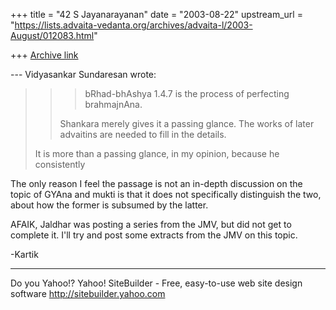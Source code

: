 +++
title = "42 S Jayanarayanan"
date = "2003-08-22"
upstream_url = "https://lists.advaita-vedanta.org/archives/advaita-l/2003-August/012083.html"

+++
[Archive link](https://lists.advaita-vedanta.org/archives/advaita-l/2003-August/012083.html)

--- Vidyasankar Sundaresan <svidyasankar at hotmail.com> wrote:
> > > bRhad-bhAshya 1.4.7 is the process of perfecting brahmajnAna.
> >
> >Shankara merely gives it a passing glance. The works of later
> advaitins
> >are needed to fill in the details.
> 
> It is more than a passing glance, in my opinion, because he
> consistently 

The only reason I feel the passage is not an in-depth discussion on the
topic of GYAna and mukti is that it does not specifically distinguish
the two, about how the former is subsumed by the latter.

AFAIK, Jaldhar was posting a series from the JMV, but did not get to
complete it. I'll try and post some extracts from the JMV on this
topic.

-Kartik

__________________________________
Do you Yahoo!?
Yahoo! SiteBuilder - Free, easy-to-use web site design software
http://sitebuilder.yahoo.com

